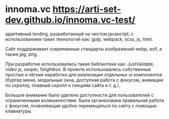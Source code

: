 # innoma.vc https://arti-set-dev.github.io/innoma.vc-test/

адаптивный lending, разработанный на чистом javascript, с использованием таких технологий как: gulp, webpack, scss, js, html.

Сайт поддерживает современные стандарты изображений webp, avif, а также jpg, png.

При разработке использовались такие библиотеки как: JustValidate, video js, swiper, fslightbox. В проекте использовались собственные простые и лёгкие наработки для реализации отдельных ui компонентов (бургер меню, модальные окна, доступная работа с фокусом, анимации по скроллу, плавный скролл к секциям сайта и т. д.).

Большое внимание было уделено доступности для пользователей с ограниченными возможностями. Была организована правильная работа с фокусом, позволяющая удобно перемещаться по сайту с помощью клавиатуры.
